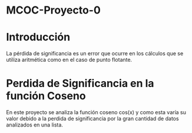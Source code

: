 # MCOC-Proyecto-0

<b> <H1> Introducción </H1> </b>

La pérdida de significancia es un error que ocurre en los cálculos que se utiliza aritmética como en el caso de punto flotante.

<b> <H1> Perdida de Significancia en la función Coseno </H1> </b>


En este proyecto se analiza la función coseno   cos(x) y como esta varía su valor debido a la perdida de significancia por la gran cantidad de datos analizados en una lista.
